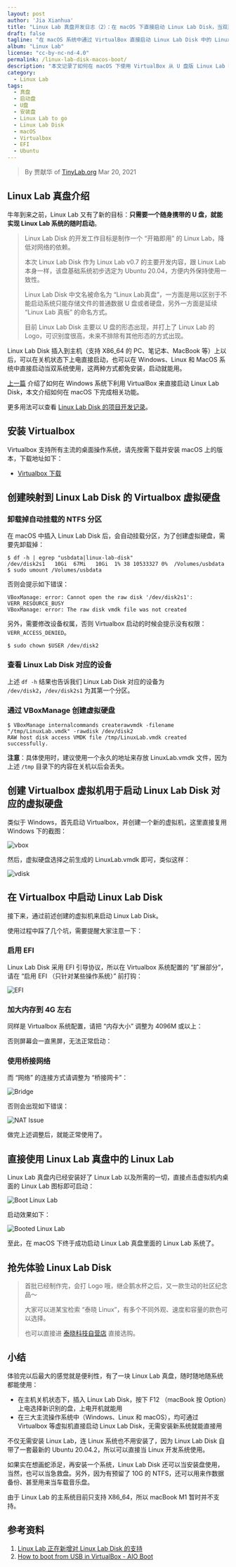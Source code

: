 ```yaml
---
layout: post
author: 'Jia Xianhua'
title: "Linux Lab 真盘开发日志（2）：在 macOS 下直接启动 Linux Lab Disk，当双系统使用"
draft: false
tagline: "在 macOS 系统中通过 VirtualBox 直接启动 Linux Lab Disk 中的 Linux Lab"
album: "Linux Lab"
license: "cc-by-nc-nd-4.0"
permalink: /linux-lab-disk-macos-boot/
description: "本文记录了如何在 macOS 下使用 VirtualBox 从 U 盘版 Linux Lab Disk 启动 Linux Lab"
category:
  - Linux Lab
tags:
  - 真盘
  - 启动盘
  - U盘
  - 安装盘
  - Linux Lab to go
  - Linux Lab Disk
  - macOS
  - Virtualbox
  - EFI
  - Ubuntu
---
```


> By 贾献华 of [TinyLab.org][1]
> Mar 20, 2021

## Linux Lab 真盘介绍

牛年到来之前，Linux Lab 又有了新的目标：**只需要一个随身携带的 U 盘，就能实现 Linux Lab 系统的随时启动**。

>
> Linux Lab Disk 的开发工作目标是制作一个 “开箱即用” 的 Linux Lab，降低对网络的依赖。
>
> 本次 Linux Lab Disk 作为 Linux Lab v0.7 的主要开发内容，跟 Linux Lab 本身一样，该盘基础系统初步选定为 Ubuntu 20.04，方便内外保持使用一致性。
>
>
> Linux Lab Disk 中文名被命名为 “Linux Lab真盘”，一方面是用以区别于不能启动系统只能存储文件的普通数据 U 盘或者硬盘，另外一方面是延续 “Linux Lab 真板” 的命名方式。
>
> 目前 Linux Lab Disk 主要以 U 盘的形态出现，并打上了 Linux Lab 的 Logo，可识别度很高，未来不排除有其他形态的方式出现。
>

Linux Lab Disk 插入到主机（支持 X86_64 的 PC、笔记本、MacBook 等）上以后，可以在关机状态下上电直接启动，也可以在 Windows、Linux 和 MacOS 系统中直接启动当双系统使用，这两种方式都免安装，启动就能用。

[上一篇](https://tinylab.org/linux-lab-disk-windows-boot/) 介绍了如何在 Windows 系统下利用 VirtualBox 来直接启动 Linux Lab Disk，本文介绍如何在 macOS 下完成相关功能。

更多用法可以查看 [Linux Lab Disk 的项目开发记录](https://gitee.com/tinylab/linux-lab/issues/I31ZTK)。

## 安装 Virtualbox

Virtualbox 支持所有主流的桌面操作系统，请先按需下载并安装 macOS 上的版本，下载地址如下：

* [Virtualbox 下载](https://www.virtualbox.org/wiki/Downloads)

## 创建映射到 Linux Lab Disk 的 Virtualbox 虚拟硬盘

### 卸载掉自动挂载的 NTFS 分区

在 macOS 中插入 Linux Lab Disk 后，会自动挂载分区，为了创建虚拟硬盘，需要先卸载掉：

```
$ df -h | egrep "usbdata|linux-lab-disk"
/dev/disk2s1   10Gi  67Mi   10Gi  1% 38 10533327 0%  /Volumes/usbdata
$ sudo umount /Volumes/usbdata
```

否则会提示如下错误：

```
VBoxManage: error: Cannot open the raw disk '/dev/disk2s1': VERR_RESOURCE_BUSY
VBoxManage: error: The raw disk vmdk file was not created
```

另外，需要修改设备权属，否则 Virtualbox 启动的时候会提示没有权限：`VERR_ACCESS_DENIED`。

```
$ sudo chown $USER /dev/disk2
```

### 查看 Linux Lab Disk 对应的设备

上述 `df -h` 结果也告诉我们 Linux Lab Disk 对应的设备为 `/dev/disk2`，`/dev/disk2s1` 为其第一个分区。

### 通过 VBoxManage 创建虚拟硬盘

```
$ VBoxManage internalcommands createrawvmdk -filename  "/tmp/LinuxLab.vmdk" -rawdisk /dev/disk2
RAW host disk access VMDK file /tmp/LinuxLab.vmdk created successfully.
```

**注意**：具体使用时，建议使用一个永久的地址来存放 LinuxLab.vmdk 文件，因为上述 `/tmp` 目录下的内容在关机以后会丢失。

## 创建 Virtualbox 虚拟机用于启动 Linux Lab Disk 对应的虚拟硬盘

类似于 Windows，首先启动 Virtualbox，并创建一个新的虚拟机，这里直接复用 Windows 下的截图：

![vbox](/wp-content/uploads/2021/03/13/vbox.png)

然后，虚拟硬盘选择之前生成的 LinuxLab.vmdk 即可，类似这样：

![vdisk](/wp-content/uploads/2021/03/13/vdisk.png)

## 在 Virtualbox 中启动 Linux Lab Disk

接下来，通过前述创建的虚拟机来启动 Linux Lab Disk。

使用过程中踩了几个坑，需要提醒大家注意一下：

### 启用 EFI

Linux Lab Disk 采用 EFI 引导协议，所以在 Virtualbox 系统配置的 “扩展部分”，请在 “启用 EFI （只针对某些操作系统）” 前打钩：

![EFI](/wp-content/uploads/2021/03/20/efi.jpg)

### 加大内存到 4G 左右

同样是 Virtualbox 系统配置，请把 “内存大小” 调整为 4096M 或以上：

否则屏幕会一直黑屏，无法正常启动：

### 使用桥接网络

而 “网络” 的连接方式请调整为 “桥接网卡”：

![Bridge](/wp-content/uploads/2021/03/20/bridge.jpg)

否则会出现如下错误：

![NAT Issue](/wp-content/uploads/2021/03/20/nat-issue.jpg)

做完上述调整后，就能正常使用了。

## 直接使用 Linux Lab 真盘中的 Linux Lab

Linux Lab 真盘内已经安装好了 Linux Lab 以及所需的一切，直接点击虚拟机内桌面的 Linux Lab 图标即可启动：

![Boot Linux Lab](/wp-content/uploads/2021/03/20/linux-lab-boot.jpg)

启动效果如下：

![Booted Linux Lab](/wp-content/uploads/2021/03/20/linux-lab-booted.jpg)

至此，在 macOS 下终于成功启动 Linux Lab 真盘里面的 Linux Lab 系统了。

## 抢先体验 Linux Lab Disk

>
> 首批已经制作完，会打 Logo 哦，继企鹅水杯之后，又一款生动的社区纪念品～
>
>
> 大家可以进某宝检索 “泰晓 Linux”，有多个不同外观、速度和容量的款色可以选择。
>
> 也可以直接进 [泰晓科技自营店](https://shop155917374.taobao.com/) 直接选购。

## 小结

体验完以后最大的感觉就是便利性，有了一块 Linux Lab 真盘，随时随地随系统都能使用：

* 在主机关机状态下，插入 Linux Lab Disk，按下 F12 （macBook 按 Option）上电选择新识别的盘，上电开机就能用
* 在三大主流操作系统中（Windows、Linux 和 macOS），均可通过 Virtualbox 等虚拟机直接启动 Linux Lab Disk，无需安装新系统就能直接用

不仅无需安装 Linux Lab，连 Linux 系统也不用安装了，因为 Linux Lab Disk 自带了一套最新的 Ubuntu 20.04.2，所以可以直接当 Linux 开发系统使用。

如果实在想画蛇添足，再安装一个系统，Linux Lab Disk 还可以当安装盘使用，当然，也可以当急救盘。另外，因为有预留了 10G 的 NTFS，还可以用来作数据备份、甚至用来当车载音乐盘。

由于 Linux Lab 的主系统目前只支持 X86_64，所以 macBook M1 暂时并不支持。

## 参考资料

1. [Linux Lab 正在新增对 Linux Lab Disk 的支持](https://gitee.com/tinylab/linux-lab/issues/I31ZTK)
2. [How to boot from USB in VirtualBox - AIO Boot](https://www.aioboot.com/en/boot-from-usb-in-virtualbox/)

[1]: https://tinylab.org
